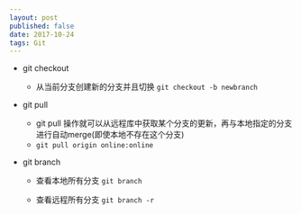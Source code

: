 ```yaml
---
layout: post
published: false
date: 2017-10-24
tags: Git
---
```



* git checkout
  * 从当前分支创建新的分支并且切换 `git checkout -b newbranch`

 
* git pull
  * git pull 操作就可以从远程库中获取某个分支的更新，再与本地指定的分支进行自动merge(即使本地不存在这个分支)
  * `git pull origin online:online`
 
* git branch
  * 查看本地所有分支 `git branch`

  * 查看远程所有分支 `git branch -r`  

